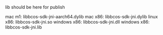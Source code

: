 lib should be here for publish

mac  m1: libbcos-sdk-jni-aarch64.dylib
mac x86: libbcos-sdk-jni.dylib
linux x86: libbcos-sdk-jni.so
windows x86: libbcos-sdk-jni.dll
windows x86: libbcos-sdk-jni.lib
